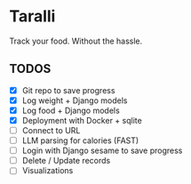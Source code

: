 # Taralli

Track your food. Without the hassle.

## TODOS

- [x] Git repo to save progress
- [x] Log weight + Django models
- [x] Log food + Django models
- [x] Deployment with Docker + sqlite
- [ ] Connect to URL
- [ ] LLM parsing for calories (FAST)
- [ ] Login with Django sesame to save progress
- [ ] Delete / Update records
- [ ] Visualizations
